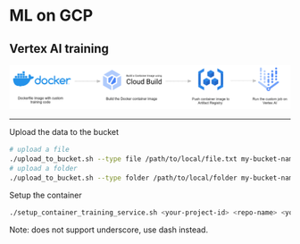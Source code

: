 # ML on GCP

## Vertex AI training

![alt text](docs/training_job.png "Vertex AI training job")

***
Upload the data to the bucket
```bash
# upload a file
./upload_to_bucket.sh --type file /path/to/local/file.txt my-bucket-name
# upload a folder
./upload_to_bucket.sh --type folder /path/to/local/folder my-bucket-name
```

Setup the container
```bash
./setup_container_training_service.sh <your-project-id> <repo-name> <your-repo-description> <your-region> <your-image-name>
```
Note: <repo-name> does not support underscore, use dash instead.

